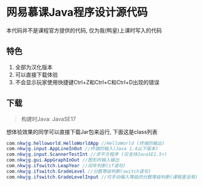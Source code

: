 # 网易慕课Java程序设计源代码

本代码并不是课程官方提供的代码, 仅为我(鸭皇)上课时写入的代码

## 特色

1. 全部为汉化版本
2. 可以直接下载体验
3. 不会显示玩家使用快捷键Ctrl+Z和Ctrl+C和Ctrl+D出现的错误

## 下载

> 构建时Java: JavaSE17

想体验效果的同学可以直接下载Jar包来运行, 下面这是class列表

```java
com.nkwjg.helloworld.HelloWorldApp //HelloWorld (终端的输出)
com.nkwjg.input.AppLineInOut //终端的输入(Java 1.4以下版本)
com.nkwjg.input.ScannerTestInt //求平方程序 (仅支持JavaSE1.5+)
com.nkwjg.gui.AppGraphInOut //图形的输入输出
com.nkwjg.ifswitch.LeapYear //闰年判断(if语句)
com.nkwjg.ifswitch.GradeLevel //分数等级判断(switch语句)
com.nkwjg.ifswitch.GradeLevelInput //可手动输入等级的分数等级判断(课程里没有)
```
